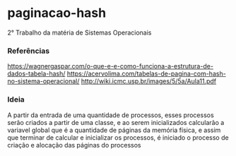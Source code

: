 # paginacao-hash
2° Trabalho da matéria de Sistemas Operacionais

### Referências
https://wagnergaspar.com/o-que-e-e-como-funciona-a-estrutura-de-dados-tabela-hash/
https://acervolima.com/tabelas-de-pagina-com-hash-no-sistema-operacional/
http://wiki.icmc.usp.br/images/5/5a/Aula11.pdf

### Ideia
A partir da entrada de uma quantidade de processos, esses processos serão criados a partir de uma classe, e ao serem inicializados calcularão a variavel global que é a quantidade de páginas da memória física, e assim que terminar de calcular e inicializar os processos, é iniciado o processo de criação e alocação das páginas do processos